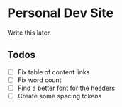 # Personal Dev Site

Write this later.

## Todos

- [ ] Fix table of content links
- [ ] Fix word count
- [ ] Find a better font for the headers
- [ ] Create some spacing tokens
